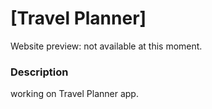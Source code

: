 # [Travel Planner]

Website preview: not available at this moment.



<!-- <img src="https://github.com/Stevesbong/Stevesbong.github.io/blob/master/img/portfolioscreenshot.png" width="600" height="700"> -->


### Description

working on Travel Planner app.



<!-- If you want to move have things inside build on webapp and not webapp/build, the commands for Windows are "build": "react-scripts build && RMDIR /S /Q webapp && move build webapp" – -->

<!-- txt record google-site-verification=HgexPbpMFqbKBROaCm0ENgAeDDajXIPMtCryysWIFuI -->